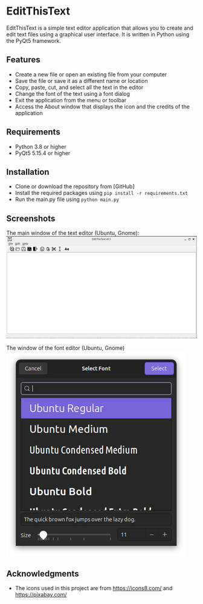 # EditThisText

EditThisText is a simple text editor application that allows you to create and edit text files using a graphical user interface. It is written in Python using the PyQt5 framework.

## Features

- Create a new file or open an existing file from your computer
- Save the file or save it as a different name or location
- Copy, paste, cut, and select all the text in the editor
- Change the font of the text using a font dialog
- Exit the application from the menu or toolbar
- Access the About window that displays the icon and the credits of the application

## Requirements

- Python 3.8 or higher
- PyQt5 5.15.4 or higher

## Installation

- Clone or download the repository from [GitHub]
- Install the required packages using `pip install -r requirements.txt`
- Run the main.py file using `python main.py`

## Screenshots

The main window of the text editor (Ubuntu, Gnome):
![Main Window in Ubuntu](screenshots/mainwinubuntu.png)

The window of the font editor (Ubuntu, Gnome)
![Font edit window in Ubuntu](screenshots/fonteditwinubuntu.png)

## Acknowledgments

- The icons used in this project are from https://icons8.com/ and https://pixabay.com/
